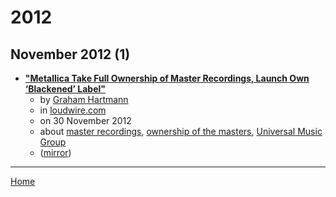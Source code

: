 # 2012

## November 2012 (1)

 - [**"Metallica Take Full Ownership of Master Recordings, Launch Own ‘Blackened’ Label"**](https://loudwire.com/metallica-full-ownership-master-recordings-launch-own-blackened-label/)
    - by [Graham Hartmann](../../../authors/graham-hartmann/index.md)
    - in [loudwire.com](../../../publications/k-o/loudwire-com/index.md)
    - on 30 November 2012
    - about [master recordings](../../../topics/master-recordings/index.md), [ownership of the masters](../../../topics/ownership-of-the-masters/index.md), [Universal Music Group](../../../topics/universal-music-group/index.md)
    - ([mirror](https://web.archive.org/web/*/https://loudwire.com/metallica-full-ownership-master-recordings-launch-own-blackened-label/))

----

[Home](../index.md)
